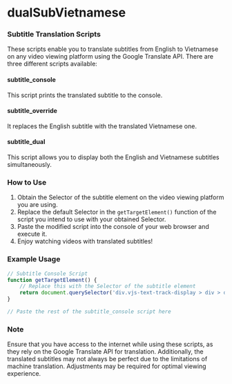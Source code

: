 # dualSubVietnamese

### Subtitle Translation Scripts

These scripts enable you to translate subtitles from English to Vietnamese on any video viewing platform using the Google Translate API. There are three different scripts available:

#### subtitle_console
This script prints the translated subtitle to the console.

#### subtitle_override
It replaces the English subtitle with the translated Vietnamese one.

#### subtitle_dual
This script allows you to display both the English and Vietnamese subtitles simultaneously.

### How to Use

1. Obtain the Selector of the subtitle element on the video viewing platform you are using.
2. Replace the default Selector in the `getTargetElement()` function of the script you intend to use with your obtained Selector.
3. Paste the modified script into the console of your web browser and execute it.
4. Enjoy watching videos with translated subtitles!

### Example Usage

```javascript
// Subtitle Console Script
function getTargetElement() {
    // Replace this with the Selector of the subtitle element
    return document.querySelector('div.vjs-text-track-display > div > div > div'); //MindValley subtitle selector
}

// Paste the rest of the subtitle_console script here
```

### Note

Ensure that you have access to the internet while using these scripts, as they rely on the Google Translate API for translation. Additionally, the translated subtitles may not always be perfect due to the limitations of machine translation. Adjustments may be required for optimal viewing experience.
